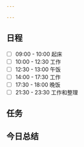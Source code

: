 ```yaml
---

---
```


## 日程
- [ ] 09:00 - 10:00 起床
- [ ] 10:00 - 12:30 工作
- [ ] 12:30 - 13:00 午饭
- [ ] 14:00 - 17:30 工作
- [ ] 17:30 - 18:00 晚饭
- [ ] 21:30 - 23:30 工作和整理

## 任务


## 今日总结

